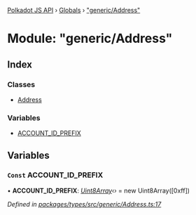 [Polkadot JS API](../README.md) › [Globals](../globals.md) › ["generic/Address"](_generic_address_.md)

# Module: "generic/Address"

## Index

### Classes

* [Address](../classes/_generic_address_.address.md)

### Variables

* [ACCOUNT_ID_PREFIX](_generic_address_.md#const-account_id_prefix)

## Variables

### `Const` ACCOUNT_ID_PREFIX

• **ACCOUNT_ID_PREFIX**: *[Uint8Array](../classes/_codec_raw_.raw.md#static-uint8array)‹›* = new Uint8Array([0xff])

*Defined in [packages/types/src/generic/Address.ts:17](https://github.com/polkadot-js/api/blob/2b9152871e/packages/types/src/generic/Address.ts#L17)*

